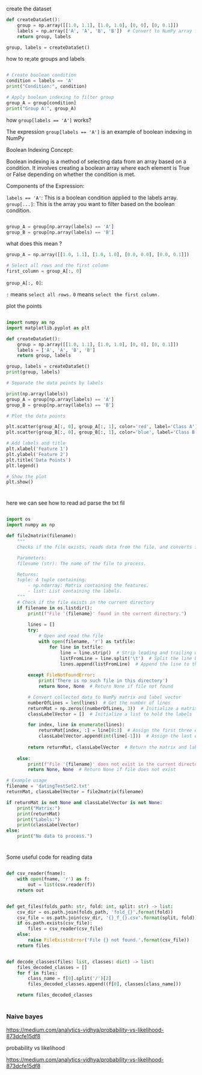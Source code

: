 create the dataset 


```py
def createDataSet():
    group = np.array([[1.0, 1.1], [1.0, 1.0], [0, 0], [0, 0.1]])
    labels = np.array(['A', 'A', 'B', 'B'])  # Convert to NumPy array for boolean indexing
    return group, labels
```

```py
group, labels = createDataSet()
```


how to re;ate groups and labels 

```py

# Create boolean condition
condition = labels == 'A'
print("Condition:", condition)

# Apply boolean indexing to filter group
group_A = group[condition]
print("Group A:", group_A)

```
how `group[labels == 'A']` works?

The expression `group[labels == 'A']` is an example of boolean indexing in NumPy

Boolean Indexing Concept:

Boolean indexing is a method of selecting data from an array based on a condition. It involves creating a boolean array where each element is True or False depending on whether the condition is met.

Components of the Expression:

`labels == 'A'`: This is a boolean condition applied to the labels array.
`group[...]`: This is the array you want to filter based on the boolean condition.


```py

group_A = group[np.array(labels) == 'A']
group_B = group[np.array(labels) == 'B']

```

what does this mean ?

```py
group_A = np.array([[1.0, 1.1], [1.0, 1.0], [0.0, 0.0], [0.0, 0.1]])

# Select all rows and the first column
first_column = group_A[:, 0]

```

`group_A[:, 0]`:

`:` means `select all rows.`
`0` means `select the first column.`

plot the points 

```py

import numpy as np 
import matplotlib.pyplot as plt

def createDataSet():
    group = np.array([[1.0, 1.1], [1.0, 1.0], [0, 0], [0, 0.1]])
    labels = ['A', 'A', 'B', 'B']
    return group, labels 

group, labels = createDataSet()
print(group, labels)

# Separate the data points by labels

print(np.array(labels))
group_A = group[np.array(labels) == 'A']
group_B = group[np.array(labels) == 'B']

# Plot the data points

plt.scatter(group_A[:, 0], group_A[:, 1], color='red', label='Class A')
plt.scatter(group_B[:, 0], group_B[:, 1], color='blue', label='Class B')

# Add labels and title
plt.xlabel('Feature 1')
plt.ylabel('Feature 2')
plt.title('Data Points')
plt.legend()

# Show the plot
plt.show()

```

#

here we can see how to read ad parse the txt fil

```py

import os
import numpy as np

def file2matrix(filename):
    """
    Checks if the file exists, reads data from the file, and converts it into a NumPy matrix and label vector.

    Parameters:
    filename (str): The name of the file to process.

    Returns:
    tuple: A tuple containing:
        - np.ndarray: Matrix containing the features.
        - list: List containing the labels.
    """
    # Check if the file exists in the current directory
    if filename in os.listdir():
        print(f"File '{filename}' found in the current directory.")
        
        lines = []
        try:
            # Open and read the file
            with open(filename, 'r') as txtfile:
                for line in txtfile:
                    line = line.strip()  # Strip leading and trailing whitespace
                    listFromLine = line.split('\t')  # Split the line by tabs
                    lines.append(listFromLine)  # Append the line to the list
        
        except FileNotFoundError:
            print('There is no such file in this directory')
            return None, None  # Return None if file not found

        # Convert collected data to NumPy matrix and label vector
        numberOfLines = len(lines)  # Get the number of lines
        returnMat = np.zeros((numberOfLines, 3))  # Initialize a matrix to hold the data
        classLabelVector = []  # Initialize a list to hold the labels

        for index, line in enumerate(lines):
            returnMat[index, :] = line[0:3]  # Assign the first three elements to the matrix
            classLabelVector.append(int(line[-1]))  # Assign the last element as the label
        
        return returnMat, classLabelVector  # Return the matrix and label vector
    
    else:
        print(f"File '{filename}' does not exist in the current directory.")
        return None, None  # Return None if file does not exist

# Example usage
filename = 'datingTestSet2.txt'
returnMat, classLabelVector = file2matrix(filename)

if returnMat is not None and classLabelVector is not None:
    print("Matrix:")
    print(returnMat)
    print("Labels:")
    print(classLabelVector)
else:
    print("No data to process.")


```


#

Some useful code for reading data 







```py

def csv_reader(fname):
    with open(fname, 'r') as f:
        out = list(csv.reader(f))
    return out


def get_files(folds_path: str, fold: int, split: str) -> list:
    csv_dir = os.path.join(folds_path, 'fold_{}'.format(fold))
    csv_file = os.path.join(csv_dir, '{}_f_{}.csv'.format(split, fold))
    if os.path.exists(csv_file):
        files = csv_reader(csv_file)
    else:
        raise FileExistsError('File {} not found.'.format(csv_file))
    return files


def decode_classes(files: list, classes: dict) -> list:
    files_decoded_classes = []
    for f in files:
        class_name = f[0].split('/')[2]
        files_decoded_classes.append((f[0], classes[class_name]))

    return files_decoded_classes

```

#

### Naive bayes 

https://medium.com/analytics-vidhya/probability-vs-likelihood-873dcfe15df8

probability vs likelihood 

https://medium.com/analytics-vidhya/probability-vs-likelihood-873dcfe15df8








